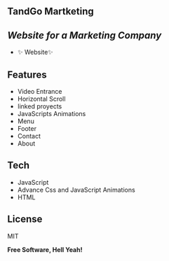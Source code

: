 ## TandGo Martketing
## _Website for a Marketing Company_


- ✨ Website✨
 

## Features

- Video Entrance
- Horizontal Scroll
- linked proyects
- JavaScripts Animations
- Menu
- Footer
- Contact
- About



## Tech


- JavaScript
- Advance Css and JavaScript Animations
- HTML



## License

MIT

**Free Software, Hell Yeah!**
